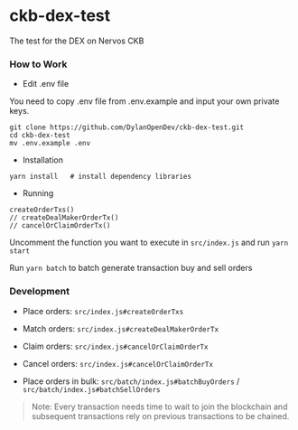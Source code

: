 # ckb-dex-test

The test for the DEX on Nervos CKB

### How to Work

- Edit .env file

You need to copy .env file from .env.example and input your own private keys.

```shell
git clone https://github.com/DylanOpenDev/ckb-dex-test.git
cd ckb-dex-test
mv .env.example .env
```

- Installation

```shell
yarn install   # install dependency libraries
```

- Running

```shell
createOrderTxs()
// createDealMakerOrderTx()
// cancelOrClaimOrderTx()
```

Uncomment the function you want to execute in `src/index.js` and run `yarn start`

Run `yarn batch` to batch generate transaction buy and sell orders

### Development

- Place orders: `src/index.js#createOrderTxs`

- Match orders: `src/index.js#createDealMakerOrderTx`

- Claim orders: `src/index.js#cancelOrClaimOrderTx`

- Cancel orders: `src/index.js#cancelOrClaimOrderTx`

- Place orders in bulk: `src/batch/index.js#batchBuyOrders` / `src/batch/index.js#batchSellOrders`

> Note: Every transaction needs time to wait to join the blockchain and subsequent transactions rely on previous transactions to be chained.
